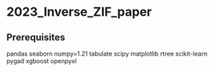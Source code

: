 # 2023_Inverse_ZIF_paper

## Prerequisites
pandas seaborn numpy=1.21 tabulate scipy matplotlib rtree scikit-learn pygad xgboost openpyxl

